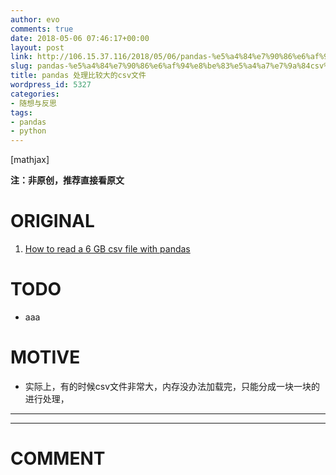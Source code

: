 ```yaml
---
author: evo
comments: true
date: 2018-05-06 07:46:17+00:00
layout: post
link: http://106.15.37.116/2018/05/06/pandas-%e5%a4%84%e7%90%86%e6%af%94%e8%be%83%e5%a4%a7%e7%9a%84csv%e6%96%87%e4%bb%b6/
slug: pandas-%e5%a4%84%e7%90%86%e6%af%94%e8%be%83%e5%a4%a7%e7%9a%84csv%e6%96%87%e4%bb%b6
title: pandas 处理比较大的csv文件
wordpress_id: 5327
categories:
- 随想与反思
tags:
- pandas
- python
---
```


<!-- more -->

[mathjax]

**注：非原创，推荐直接看原文**


# ORIGINAL





 	
  1. [How to read a 6 GB csv file with pandas](https://stackoverflow.com/questions/25962114/how-to-read-a-6-gb-csv-file-with-pandas)




# TODO





 	
  * aaa




# MOTIVE





 	
  * 实际上，有的时候csv文件非常大，内存没办法加载完，只能分成一块一块的进行处理，





* * *



























* * *





# COMMENT




